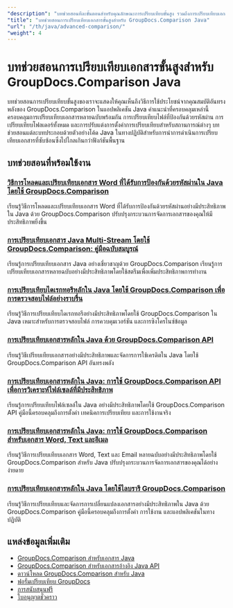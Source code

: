 ```yaml
---
"description": "บทช่วยสอนทีละขั้นตอนสำหรับคุณลักษณะการเปรียบเทียบขั้นสูง รวมถึงการเปรียบเทียบเอกสารหลายฉบับ การตั้งค่าการเปรียบเทียบ และเอกสารที่ได้รับการป้องกัน"
"title": "บทช่วยสอนการเปรียบเทียบเอกสารขั้นสูงสำหรับ GroupDocs.Comparison Java"
"url": "/th/java/advanced-comparison/"
"weight": 4
---
```


# บทช่วยสอนการเปรียบเทียบเอกสารขั้นสูงสำหรับ GroupDocs.Comparison Java

บทช่วยสอนการเปรียบเทียบขั้นสูงของเราจะแสดงให้คุณเห็นถึงวิธีการใช้ประโยชน์จากคุณสมบัติอันทรงพลังของ GroupDocs.Comparison ในแอปพลิเคชัน Java คำแนะนำที่ครอบคลุมเหล่านี้ครอบคลุมการเปรียบเทียบเอกสารหลายฉบับพร้อมกัน การเปรียบเทียบไฟล์ที่ป้องกันด้วยรหัสผ่าน การเปรียบเทียบโฟลเดอร์ทั้งหมด และการปรับแต่งการตั้งค่าการเปรียบเทียบสำหรับสถานการณ์ต่างๆ บทช่วยสอนแต่ละบทประกอบด้วยตัวอย่างโค้ด Java ในทางปฏิบัติสำหรับการนำการดำเนินการเปรียบเทียบเอกสารที่ซับซ้อนซึ่งไปไกลเกินกว่าฟังก์ชันพื้นฐาน

## บทช่วยสอนที่พร้อมใช้งาน

### [วิธีการโหลดและเปรียบเทียบเอกสาร Word ที่ได้รับการป้องกันด้วยรหัสผ่านใน Java โดยใช้ GroupDocs.Comparison](./groupdocs-compare-protected-word-documents-java/)
เรียนรู้วิธีการโหลดและเปรียบเทียบเอกสาร Word ที่ได้รับการป้องกันด้วยรหัสผ่านอย่างมีประสิทธิภาพใน Java ด้วย GroupDocs.Comparison ปรับปรุงกระบวนการจัดการเอกสารของคุณให้มีประสิทธิภาพยิ่งขึ้น

### [การเปรียบเทียบเอกสาร Java Multi-Stream โดยใช้ GroupDocs.Comparison: คู่มือฉบับสมบูรณ์](./java-groupdocs-comparison-multi-stream-document-guide/)
เรียนรู้การเปรียบเทียบเอกสาร Java อย่างเชี่ยวชาญด้วย GroupDocs.Comparison เรียนรู้การเปรียบเทียบเอกสารหลายฉบับอย่างมีประสิทธิภาพโดยใช้สตรีมเพื่อเพิ่มประสิทธิภาพการทำงาน

### [การเปรียบเทียบไดเรกทอรีหลักใน Java โดยใช้ GroupDocs.Comparison เพื่อการตรวจสอบไฟล์อย่างราบรื่น](./master-directory-comparison-java-groupdocs-comparison/)
เรียนรู้วิธีการเปรียบเทียบไดเรกทอรีอย่างมีประสิทธิภาพโดยใช้ GroupDocs.Comparison ใน Java เหมาะสำหรับการตรวจสอบไฟล์ การควบคุมเวอร์ชัน และการซิงโครไนซ์ข้อมูล

### [การเปรียบเทียบเอกสารหลักใน Java ด้วย GroupDocs.Comparison API](./master-document-comparison-java-groupdocs-api/)
เรียนรู้วิธีเปรียบเทียบเอกสารอย่างมีประสิทธิภาพและจัดการการใช้เครดิตใน Java โดยใช้ GroupDocs.Comparison API อันทรงพลัง

### [การเปรียบเทียบเอกสารหลักใน Java: การใช้ GroupDocs.Comparison API เพื่อการวิเคราะห์ไฟล์เซลล์ที่มีประสิทธิภาพ](./groupdocs-comparison-java-api-document-comparison/)
เรียนรู้การเปรียบเทียบไฟล์เซลล์ใน Java อย่างมีประสิทธิภาพโดยใช้ GroupDocs.Comparison API คู่มือนี้ครอบคลุมถึงการตั้งค่า เทคนิคการเปรียบเทียบ และการใช้งานจริง

### [การเปรียบเทียบเอกสารหลักใน Java: การใช้ GroupDocs.Comparison สำหรับเอกสาร Word, Text และอีเมล](./master-document-comparison-java-groupdocs/)
เรียนรู้วิธีการเปรียบเทียบเอกสาร Word, Text และ Email หลายฉบับอย่างมีประสิทธิภาพโดยใช้ GroupDocs.Comparison สำหรับ Java ปรับปรุงกระบวนการจัดการเอกสารของคุณได้อย่างง่ายดาย

### [การเปรียบเทียบเอกสารหลักใน Java โดยใช้ไลบรารี GroupDocs.Comparison](./master-java-document-comparisons-groupdocs/)
เรียนรู้วิธีการเปรียบเทียบและจัดการการเปลี่ยนแปลงเอกสารอย่างมีประสิทธิภาพใน Java ด้วย GroupDocs.Comparison คู่มือนี้ครอบคลุมถึงการตั้งค่า การใช้งาน และแอปพลิเคชันในทางปฏิบัติ

## แหล่งข้อมูลเพิ่มเติม

- [GroupDocs.Comparison สำหรับเอกสาร Java](https://docs.groupdocs.com/comparison/java/)
- [GroupDocs.Comparison สำหรับเอกสารอ้างอิง Java API](https://reference.groupdocs.com/comparison/java/)
- [ดาวน์โหลด GroupDocs.Comparison สำหรับ Java](https://releases.groupdocs.com/comparison/java/)
- [ฟอรั่มเปรียบเทียบ GroupDocs](https://forum.groupdocs.com/c/comparison)
- [การสนับสนุนฟรี](https://forum.groupdocs.com/)
- [ใบอนุญาตชั่วคราว](https://purchase.groupdocs.com/temporary-license/)